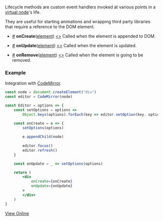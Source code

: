 Lifecycle methods are custom event handlers invoked at various points in a [virtual node](hyperapp/hyperapp/wiki/api#h)'s life.

They are useful for starting animations and wrapping third party libraries that require a reference to the DOM element.

* <a name="oncreate"></a> [#](#oncreate) **onCreate**([element](https://developer.mozilla.org/en-US/docs/Web/API/Element)) [<>](#) <td>Called when the element is appended to DOM.</td>

* <a name="onupdate"></a> [#](#onupdate) **onUpdate**([element](https://developer.mozilla.org/en-US/docs/Web/API/Element)) [<>](#) <td>Called when the element is updated.</td>

* <a name="onremove"></a> [#](#onremove) **onRemove**([element](https://developer.mozilla.org/en-US/docs/Web/API/Element)) [<>](#) <td>Called when the element is going to be removed.</td>

### Example

Integration with [CodeMirror](https://codemirror.net/).

```jsx
const node = document.createElement("div")
const editor = CodeMirror(node)

const Editor = options => {
    const setOptions = options =>
        Object.keys(options).forEach(key => editor.setOption(key, options[key]))

    const onCreate = e => {
        setOptions(options)
      
        e.appendChild(node)
      
        editor.focus()
        editor.refresh()
    }

    const onUpdate = _ => setOptions(options)

    return (
        <div
            onCreate={onCreate}
            onUpdate={onUpdate}
        >
        </div>
    )
}
```

[View Online](https://hyperapp-code-mirror.gomix.me)
